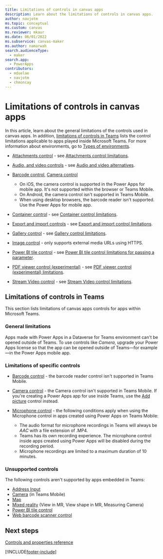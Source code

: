 ```yaml
---
title: Limitations of controls in canvas apps
description: Learn about the limitations of controls in canvas apps.
author: navjotm
ms.topic: conceptual
ms.custom: canvas
ms.reviewer: mkaur
ms.date: 06/01/2022
ms.subservice: canvas-maker
ms.author: namarwah
search.audienceType: 
  - maker
search.app: 
  - PowerApps
contributors:
  - mduelae
  - navjotm
  - chmoncay
---
```


# Limitations of controls in canvas apps

In this article, learn about the general limitations of the controls used in canvas apps. In addition, [limitations of controls in Teams](#limitations-of-controls-in-teams) lists the control limitations applicable to apps played inside Microsoft Teams. For more information about environments, go to [Types of environments](/power-platform/admin/environments-overview#types-of-environments).

- [Attachments control](controls//control-attachments.md) - see [Attachments control limitations](controls//control-attachments.md#limitations).

- [Audio, and video controls](controls/control-audio-video.md) - see [Audio and video alternatives](controls/control-audio-video.md#audio-and-video-alternatives).

- [Barcode control](controls/control-barcodereader.md), [Camera control](controls/control-camera.md)
    - On iOS, the camera control is supported in the Power Apps for mobile app. It's not supported within the browser or Teams Mobile.
   - On Android, the camera control isn't supported in Teams Mobile.
   - When using desktop browsers, the barcode reader isn't supported. Use the Power Apps for mobile app.

- [Container control](controls/control-container.md) - see [Container control limitations](controls/control-container.md#limitations).

- [Export and import controls](controls/control-export-import.md) - see [Export and import control limitations](controls/control-export-import.md#limitations).

- [Gallery control](controls/control-gallery.md) - see [Gallery control limitations](controls/control-gallery.md#limitations).

- [Image control](controls/control-image.md) - only supports external media URLs using HTTPS.

- [Power BI tile control](controls/control-power-bi-tile.md) - see [Power BI tile control limitations for passing a parameter](controls/control-power-bi-tile.md#filtering).

- [PDF viewer control (experimental)](controls/control-pdf-viewer.md) - see [PDF viewer control (experimental) limitations](controls/control-pdf-viewer.md#limitations).

- [Stream Video control](controls/control-stream-video.md) - see [Stream Video control limitations](controls/control-stream-video.md#limitations).

## Limitations of controls in Teams

This section lists limitations of canvas apps controls for apps within Microsoft Teams.

### General limitations

Apps made with Power Apps in a Dataverse for Teams environment can't be opened outside of Teams. To use controls like *Camera*, upgrade your Power Apps license so that the app can be opened outside of Teams&mdash;for example&mdash;in the Power Apps mobile app.

### Limitations of specific controls

- [Barcode control](controls/control-barcodereader.md) - the barcode reader control isn't supported in Teams Mobile.

- [Camera control](controls/control-camera.md) - the Camera control isn't supported in Teams Mobile. If you're creating a Power Apps app for use inside Teams, use the [Add picture](controls/control-add-picture.md) control instead.

- [Microphone control](controls/control-microphone.md) - the following conditions apply when using the Microphone control in apps created using Power Apps on Teams Mobile:

    - The audio format for microphone recordings in Teams will always be *AAC* with a file extension of .MP4.
    - Teams has its own recording experience. The microphone control inside apps created using Power Apps will be disabled during the recording period.
    - Microphone recordings are limited to a maximum duration of 10 minutes.

### Unsupported controls

The following controls aren't supported by apps embedded in Teams:

- [Address Input](geospatial-component-input-address.md)
- [Camera](controls/control-camera.md) (in Teams Mobile)
- [Map](geospatial-component-map.md)
- [Mixed reality](mixed-reality-overview.md) (View in MR, View shape in MR, Measuring Camera)
- [Power BI tile control](controls/control-power-bi-tile.md)
- [Web barcode scanner control](controls/control-barcodescanner.md)

## Next steps

[Controls and properties reference](reference-properties.md)


[!INCLUDE[footer-include](../../includes/footer-banner.md)]
